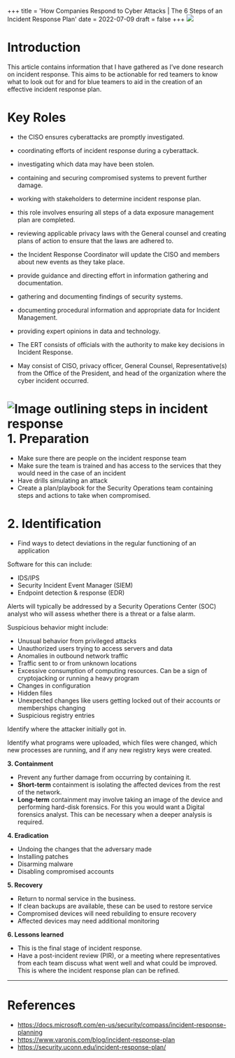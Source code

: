 +++
title = 'How Companies Respond to Cyber Attacks | The 6 Steps of an Incident Response Plan'
date = 2022-07-09
draft = false
+++
![](https://cdn-images-1.medium.com/max/800/1*NYCBo5F_MGeRvxzrEm1hsg.png)

Introduction
============

This article contains information that I have gathered as I’ve done research on incident response. This aims to be actionable for red teamers to know what to look out for and for blue teamers to aid in the creation of an effective incident response plan.

Key Roles
=========

* the CISO ensures cyberattacks are promptly investigated.
* coordinating efforts of incident response during a cyberattack.
* investigating which data may have been stolen.
* containing and securing compromised systems to prevent further damage.
* working with stakeholders to determine incident response plan.

* this role involves ensuring all steps of a data exposure management plan are completed.
* reviewing applicable privacy laws with the General counsel and creating plans of action to ensure that the laws are adhered to.

* the Incident Response Coordinator will update the CISO and members about new events as they take place.
* provide guidance and directing effort in information gathering and documentation.

* gathering and documenting findings of security systems.
* documenting procedural information and appropriate data for Incident Management.
* providing expert opinions in data and technology.

* The ERT consists of officials with the authority to make key decisions in Incident Response.
* May consist of CISO, privacy officer, General Counsel, Representative(s) from the Office of the President, and head of the organization where the cyber incident occurred.

![Image outlining steps in incident response](https://cdn-images-1.medium.com/max/800/1*b6BEiI2FjVfUf6e-zduodQ.png)
**1. Preparation**
==================

* Make sure there are people on the incident response team
* Make sure the team is trained and has access to the services that they would need in the case of an incident
* Have drills simulating an attack
* Create a plan/playbook for the Security Operations team containing steps and actions to take when compromised.

**2. Identification**
=====================

* Find ways to detect deviations in the regular functioning of an application

Software for this can include:

* IDS/IPS
* Security Incident Event Manager (SIEM)
* Endpoint detection & response (EDR)

Alerts will typically be addressed by a Security Operations Center (SOC) analyst who will assess whether there is a threat or a false alarm.

Suspicious behavior might include:

* Unusual behavior from privileged attacks
* Unauthorized users trying to access servers and data
* Anomalies in outbound network traffic
* Traffic sent to or from unknown locations
* Excessive consumption of computing resources. Can be a sign of cryptojacking or running a heavy program
* Changes in configuration
* Hidden files
* Unexpected changes like users getting locked out of their accounts or memberships changing
* Suspicious registry entries

Identify where the attacker initially got in.

Identify what programs were uploaded, which files were changed, which new processes are running, and if any new registry keys were created.

**3. Containment**

* Prevent any further damage from occurring by containing it.
* **Short-term** containment is isolating the affected devices from the rest of the network.
* **Long-term** containment may involve taking an image of the device and performing hard-disk forensics. For this you would want a Digital forensics analyst. This can be necessary when a deeper analysis is required.

**4. Eradication**

* Undoing the changes that the adversary made
* Installing patches
* Disarming malware
* Disabling compromised accounts

**5. Recovery**

* Return to normal service in the business.
* If clean backups are available, these can be used to restore service
* Compromised devices will need rebuilding to ensure recovery
* Affected devices may need additional monitoring

**6. Lessons learned**

* This is the final stage of incident response.
* Have a post-incident review (PIR), or a meeting where representatives from each team discuss what went well and what could be improved. This is where the incident response plan can be refined.


---

References
==========

* <https://docs.microsoft.com/en-us/security/compass/incident-response-planning>
* <https://www.varonis.com/blog/incident-response-plan>
* <https://security.uconn.edu/incident-response-plan/>